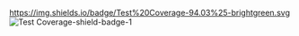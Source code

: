 https://img.shields.io/badge/Test%20Coverage-94.03%25-brightgreen.svg
![Test Coverage-shield-badge-1](https://img.shields.io/badge/Test%20Coverage-94.03%25-brightgreen.svg)